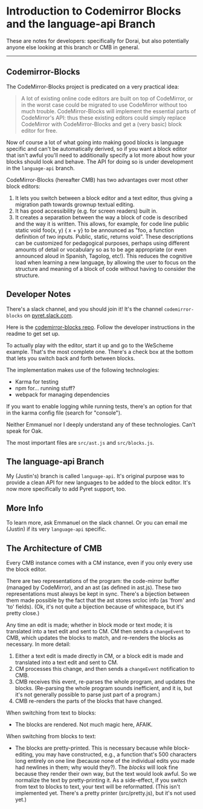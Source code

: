 # Introduction to Codemirror Blocks and the language-api Branch

These are notes for developers: specifically for Dorai, but also
potentially anyone else looking at this branch or CMB in general.

------


## Codemirror-Blocks

The CodeMirror-Blocks project is predicated on a very practical idea:

> A lot of existing online code editors are built on top of
> CodeMirror, or in the worst case could be migrated to use CodeMirror
> without too much trouble. CodeMirror-Blocks will implement the
> essential parts of CodeMirror's API: thus these existing editors
> could simply replace CodeMirror with CodeMirror-Blocks and get a
> (very basic) block editor for free.

Now of course a lot of what going into making good blocks is language
specific and can't be automatically derived, so if you want a block
editor that isn't awful you'll need to additionally specify a lot more
about how your blocks should look and behave. The API for doing so is
under development in the `language-api` branch.


CodeMirror-Blocks (hereafter CMB) has two advantages over most other
block editors:

1. It lets you switch between a block editor and a text editor, thus
   giving a migration path towards grownup textual editing.
2. It has good accessibility (e.g. for screen readers) built in.
3. It creates a separation between the way a block of code is described
   and the way it is written. This allows, for example, for code line public
   static void foo(x, y) { x + y} to be announced as "foo, a function
   definition of two inputs. Public, static, returns void". These
   descriptions can be customized for pedagogical purposes, perhaps using
   different amounts of detail or vocabulary so as to be age appropriate
   (or even announced aloud in Spanish, Tagolog, etc!). This reduces the
   cognitive load when learning a new language, by allowing the user to
   focus on the structure and meaning of a block of code without having
   to consider the structure.

## Developer Notes

There's a slack channel, and you should join it! It's the channel
`codemirror-blocks` on [pyret.slack.com](https://pyret.slack.com).

Here is the
[codemirror-blocks repo](https://github.com/bootstrapworld/codemirror-blocks).
Follow the developer instructions in the readme to get set up.

To actually play with the editor, start it up and go to the WeScheme
example. That's the most complete one. There's a check box at the
bottom that lets you switch back and forth between blocks.

The implementation makes use of the following technologies:

- Karma for testing
- npm for... running stuff?
- webpack for managing dependencies

If you want to enable logging while running tests, there's an option
for that in the karma config file (search for "console").

Neither Emmanuel nor I deeply understand any of these technologies.
Can't speak for Oak.

The most important files are `src/ast.js` and `src/blocks.js`.


## The language-api Branch

My (Justin's) branch is called `language-api`. It's original purpose
was to provide a clean API for new languages to be added to the block
editor. It's now more specifically to add Pyret support, too.


## More Info

To learn more, ask Emmanuel on the slack channel. Or you can email me
(Justin) if its very `language-api` specific.


## The Architecture of CMB

Every CMB instance comes with a CM instance, even if you only every
use the block editor.

There are two representations of the program: the code-mirror buffer
(managed by CodeMirror), and an ast (as defined in ast.js). These two
representations must always be kept in sync. There's a bijection
between them made possible by the fact that the ast stores srcloc info
(as 'from' and 'to' fields). (Ok, it's not quite a bijection because
of whitespace, but it's pretty close.)

Any time an edit is made; whether in block mode or text mode; it is
translated into a text edit and sent to CM. CM then sends a
`changeEvent` to CMB, which updates the blocks to match, and
re-renders the blocks as necessary. In more detail:

1. Either a text edit is made directly in CM, or a block edit is made
   and translated into a text edit and sent to CM.
2. CM processes this change, and then sends a `changeEvent`
   notification to CMB.
3. CMB receives this event, re-parses the whole program, and updates
   the blocks. (Re-parsing the whole program sounds inefficient, and
   it is, but it's not generally possible to parse just part of a
   program.)
4. CMB re-renders the parts of the blocks that have changed.

When switching from text to blocks:

- The blocks are rendered. Not much magic here, AFAIK.

When switching from blocks to text:

- The blocks are pretty-printed. This is necessary because while
  block-editing, you may have constructed, e.g., a function that's 500
  characters long entirely on one line (because none of the individual
  edits you made had newlines in them; why would they?). The _blocks_
  will look fine because they render their own way, but the text would
  look awful. So we normalize the text by pretty-printing it. As a
  side-effect, if you switch from text to blocks to text, your text
  will be reformatted. (This isn't implemented yet. There's a pretty
  printer (src/pretty.js), but it's not used yet.)
